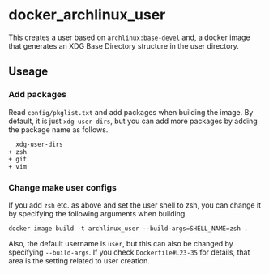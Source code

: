 # docker_archlinux_user

This creates a user based on `archlinux:base-devel` and, a docker image that generates an XDG Base Directory structure in the user directory.

## Useage

### Add packages

Read `config/pkglist.txt` and add packages when building the image.
By default, it is just `xdg-user-dirs`, but you can add more packages by adding the package name as follows.

```config/pkglist.txt
  xdg-user-dirs
+ zsh
+ git
+ vim
```

### Change make user configs

If you add `zsh` etc. as above and set the user shell to zsh, you can change it by specifying the following arguments when building.

```zsh:terminal
docker image build -t archlinux_user --build-args=SHELL_NAME=zsh .
```

Also, the default username is `user`, but this can also be changed by specifying `--build-args`.
If you check `Dockerfile#L23-35` for details, that area is the setting related to user creation.
